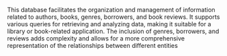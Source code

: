 This database facilitates the organization and management of information related to authors, books, genres, borrowers, and book reviews. 
It supports various queries for retrieving and analyzing data, making it suitable for a library or book-related application. 
The inclusion of genres, borrowers, and reviews adds complexity and allows for a more comprehensive representation of the relationships between different entities

